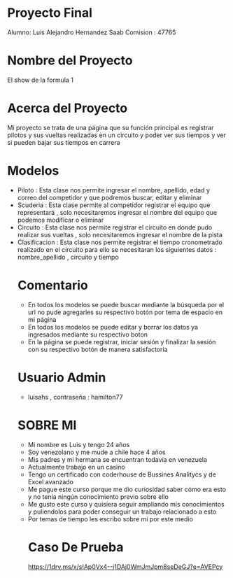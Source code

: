 # Proyecto Final 
Alumno: Luis Alejandro Hernandez Saab
Comision : 47765
# Nombre del Proyecto 
El show de la formula 1 
# Acerca del Proyecto 
Mi proyecto se trata de una página que su función principal es registrar pilotos y sus vueltas realizadas en un circuito y poder ver sus tiempos y ver si pueden bajar sus tiempos en carrera
# Modelos
* Piloto : Esta clase nos permite ingresar el nombre, apellido, edad y correo del competidor y que podremos buscar, editar y eliminar
* Scuderia :  Esta clase permite al competidor registrar el equipo que representará , solo necesitaremos ingresar el nombre del equipo que podemos modificar o eliminar
* Circuito : Esta clase nos permite registrar el circuito en donde pudo realizar sus vueltas , solo necesitaremos ingresar el nombre de la pista
* Clasificacion :  Esta clase nos permite registrar el tiempo cronometrado realizado en el circuito para ello se necesitaran los siguientes datos : nombre_apellido , circuito y tiempo
  # Comentario
  * En todos los modelos se puede buscar mediante la búsqueda por el url no pude agregarles su respectivo botón por tema de espacio en mi página
  * En todos los modelos se puede editar y borrar los datos ya ingresados mediante su respectivo boton
  * En la página se puede registrar, iniciar sesión y finalizar la sesión con su respectivo botón de manera satisfactoria
  # Usuario Admin
  * luisahs , contraseña : hamilton77
  # SOBRE MI
  * Mi nombre es Luis y tengo 24 años
  * Soy venezolano y me mude a chile hace 4 años
  * Mis padres y mi hermana se encuentran todavía en venezuela
  * Actualmente trabajo en un casino
  * Tengo un certificado con coderhouse de Bussines Analitycs y de Excel avanzado
  * Me pague este curso porque me dio curiosidad saber cómo era esto y no tenía ningún conocimiento previo sobre ello
  * Me gusto este curso y quisiera seguir ampliando mis conocimientos y puliendolos para poder conseguir un trabajo relacionado a esto
  * Por temas de tiempo les escribo sobre mi por este medio
    # Caso De Prueba
    https://1drv.ms/x/s!Ap0Vx4--j1DAj0WmJmJpm8seDeGJ?e=AVEPcy
